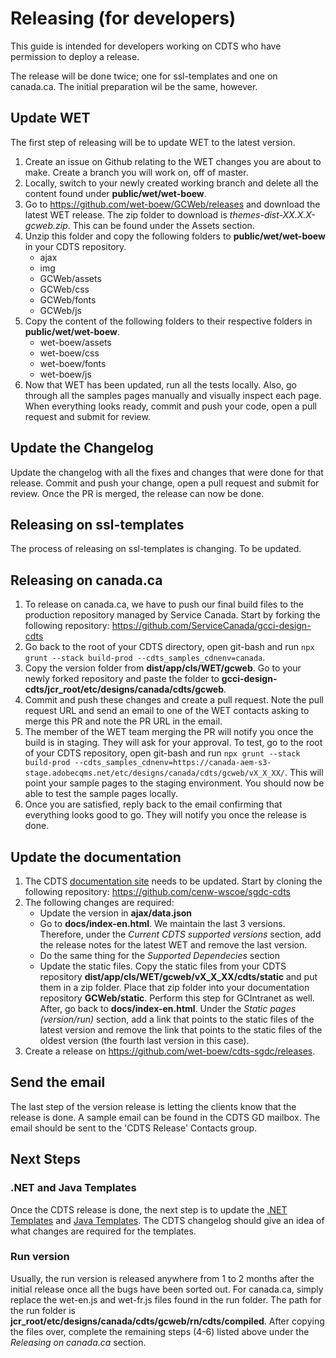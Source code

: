 # Releasing (for developers)

This guide is intended for developers working on CDTS who have permission to deploy a release.

The release will be done twice; one for ssl-templates and one on canada.ca. The initial preparation wil be the same, however.

## Update WET

The first step of releasing will be to update WET to the latest version.
1. Create an issue on Github relating to the WET changes you are about to make. Create a branch you will work on, off of master.
2. Locally, switch to your newly created working branch and delete all the content found under **public/wet/wet-boew**.
3. Go to https://github.com/wet-boew/GCWeb/releases and download the latest WET release. The zip folder to download is *themes-dist-XX.X.X-gcweb.zip*. This can be found under the Assets section.
4. Unzip this folder and copy the following folders to **public/wet/wet-boew** in your CDTS repository.
    - ajax
    - img
    - GCWeb/assets
    - GCWeb/css
    - GCWeb/fonts
    - GCWeb/js
5. Copy the content of the following folders to their respective folders in **public/wet/wet-boew**.
    - wet-boew/assets
    - wet-boew/css
    - wet-boew/fonts
    - wet-boew/js
6. Now that WET has been updated, run all the tests locally. Also, go through all the samples pages manually and visually inspect each page. When everything looks ready, commit and push your code, open a pull request and submit for review.

## Update the Changelog

Update the changelog with all the fixes and changes that were done for that release. Commit and push your change, open a pull request and submit for review. Once the PR is merged, the release can now be done.

## Releasing on ssl-templates

The process of releasing on ssl-templates is changing. To be updated.

## Releasing on canada.ca

1. To release on canada.ca, we have to push our final build files to the production repository managed by Service Canada. Start by forking the following repository: https://github.com/ServiceCanada/gcci-design-cdts
2. Go back to the root of your CDTS directory, open git-bash and run `npx grunt --stack build-prod --cdts_samples_cdnenv=canada`.
3. Copy the version folder from **dist/app/cls/WET/gcweb**. Go to your newly forked repository and paste the folder to **gcci-design-cdts/jcr_root/etc/designs/canada/cdts/gcweb**.
4. Commit and push these changes and create a pull request. Note the pull request URL and send an email to one of the WET contacts asking to merge this PR and note the PR URL in the email.
5. The member of the WET team merging the PR will notify you once the build is in staging. They will ask for your approval. To test, go to the root of your CDTS repository, open git-bash and run `npx grunt --stack build-prod --cdts_samples_cdnenv=https://canada-aem-s3-stage.adobecqms.net/etc/designs/canada/cdts/gcweb/vX_X_XX/`. This will point your sample pages to the staging environment. You should now be able to test the sample pages locally.
6. Once you are satisfied, reply back to the email confirming that everything looks good to go. They will notify you once the release is done.

## Update the documentation
1. The CDTS [documentation site](https://cenw-wscoe.github.io/sgdc-cdts/docs/index-en.html) needs to be updated. Start by cloning the following repository:  https://github.com/cenw-wscoe/sgdc-cdts
2. The following changes are required:
    - Update the version in **ajax/data.json**
    - Go to **docs/index-en.html**. We maintain the last 3 versions. Therefore, under the *Current CDTS supported versions* section, add the release notes for the latest WET and remove the last version.
    - Do the same thing for the *Supported Dependecies* section
    - Update the static files. Copy the static files from your CDTS repository **dist/app/cls/WET/gcweb/vX_X_XX/cdts/static** and put them in a zip folder. Place that zip folder into your documentation repository **GCWeb/static**. Perform this step for GCIntranet as well. After, go back to **docs/index-en.html**. Under the *Static pages (version/run)* section, add a link that points to the static files of the latest version and remove the link that points to the static files of the oldest version (the fourth last version in this case).
3. Create a release on https://github.com/wet-boew/cdts-sgdc/releases.

## Send the email
The last step of the version release is letting the clients know that the release is done. A sample email can be found in the CDTS GD mailbox. The email should be sent to the 'CDTS Release' Contacts group.

## Next Steps

### .NET and Java Templates
Once the CDTS release is done, the next step is to update the [.NET Templates](https://gccode.ssc-spc.gc.ca/iitb-dgiit/sds/GOCWebTemplates/DotNetTemplates) and [Java Templates](https://gccode.ssc-spc.gc.ca/iitb-dgiit/sds/GOCWebTemplates/JavaTemplates). The CDTS changelog should give an idea of what changes are required for the templates.

### Run version
Usually, the run version is released anywhere from 1 to 2 months after the initial release once all the bugs have been sorted out. For canada.ca, simply replace the wet-en.js and wet-fr.js files found in the run folder. The path for the run folder is **jcr_root/etc/designs/canada/cdts/gcweb/rn/cdts/compiled**. After copying the files over, complete the remaining steps (4-6) listed above under the *Releasing on canada.ca* section.
